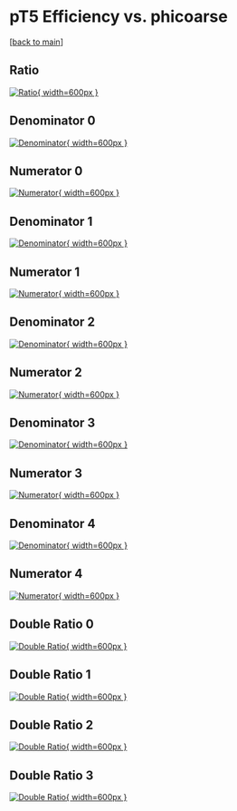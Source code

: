 # pT5 Efficiency vs. phicoarse

[[back to main](./)]



## Ratio

[![Ratio](../mtv/var/pT5_xtr_11_-1_eff_phicoarse.png){ width=600px }](../mtv/var/pT5_xtr_11_-1_eff_phicoarse.pdf)

## Denominator 0

[![Denominator](../mtv/den/pT5_xtr_11_-1_eff_phicoarse_den0.png){ width=600px }](../mtv/den/pT5_xtr_11_-1_eff_phicoarse_den0.pdf)

## Numerator 0

[![Numerator](../mtv/num/pT5_xtr_11_-1_eff_phicoarse_num0.png){ width=600px }](../mtv/num/pT5_xtr_11_-1_eff_phicoarse_num0.pdf)

## Denominator 1

[![Denominator](../mtv/den/pT5_xtr_11_-1_eff_phicoarse_den1.png){ width=600px }](../mtv/den/pT5_xtr_11_-1_eff_phicoarse_den1.pdf)

## Numerator 1

[![Numerator](../mtv/num/pT5_xtr_11_-1_eff_phicoarse_num1.png){ width=600px }](../mtv/num/pT5_xtr_11_-1_eff_phicoarse_num1.pdf)

## Denominator 2

[![Denominator](../mtv/den/pT5_xtr_11_-1_eff_phicoarse_den2.png){ width=600px }](../mtv/den/pT5_xtr_11_-1_eff_phicoarse_den2.pdf)

## Numerator 2

[![Numerator](../mtv/num/pT5_xtr_11_-1_eff_phicoarse_num2.png){ width=600px }](../mtv/num/pT5_xtr_11_-1_eff_phicoarse_num2.pdf)

## Denominator 3

[![Denominator](../mtv/den/pT5_xtr_11_-1_eff_phicoarse_den3.png){ width=600px }](../mtv/den/pT5_xtr_11_-1_eff_phicoarse_den3.pdf)

## Numerator 3

[![Numerator](../mtv/num/pT5_xtr_11_-1_eff_phicoarse_num3.png){ width=600px }](../mtv/num/pT5_xtr_11_-1_eff_phicoarse_num3.pdf)

## Denominator 4

[![Denominator](../mtv/den/pT5_xtr_11_-1_eff_phicoarse_den4.png){ width=600px }](../mtv/den/pT5_xtr_11_-1_eff_phicoarse_den4.pdf)

## Numerator 4

[![Numerator](../mtv/num/pT5_xtr_11_-1_eff_phicoarse_num4.png){ width=600px }](../mtv/num/pT5_xtr_11_-1_eff_phicoarse_num4.pdf)

## Double Ratio 0

[![Double Ratio](../mtv/ratio/pT5_xtr_11_-1_eff_phicoarse_ratio0.png){ width=600px }](../mtv/ratio/pT5_xtr_11_-1_eff_phicoarse_ratio0.pdf)

## Double Ratio 1

[![Double Ratio](../mtv/ratio/pT5_xtr_11_-1_eff_phicoarse_ratio1.png){ width=600px }](../mtv/ratio/pT5_xtr_11_-1_eff_phicoarse_ratio1.pdf)

## Double Ratio 2

[![Double Ratio](../mtv/ratio/pT5_xtr_11_-1_eff_phicoarse_ratio2.png){ width=600px }](../mtv/ratio/pT5_xtr_11_-1_eff_phicoarse_ratio2.pdf)

## Double Ratio 3

[![Double Ratio](../mtv/ratio/pT5_xtr_11_-1_eff_phicoarse_ratio3.png){ width=600px }](../mtv/ratio/pT5_xtr_11_-1_eff_phicoarse_ratio3.pdf)

